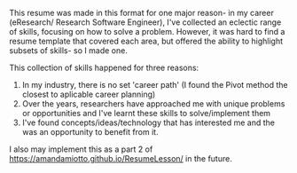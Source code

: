 This resume was made in this format for one major reason- in my career (eResearch/ Research Software Engineer), I've collected an eclectic range of skills, focusing on how to solve a problem. However, it was hard to find a resume template that covered each area, but offered the ability to highlight subsets of skills- so I made one.

This collection of skills happened for three reasons:
1. In my industry, there is no set 'career path' (I found the Pivot method the closest to aplicable career planning)
2. Over the years, researchers have approached me with unique problems or opportunities and I've learnt these skills to solve/implement them
3. I've found concepts/ideas/technology that has interested me and the was an opportunity to benefit from it.

I also may implement this as a part 2 of https://amandamiotto.github.io/ResumeLesson/ in the future.
